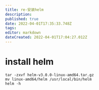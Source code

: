 ```yaml
---
title: re-安装helm
description: 
published: true
date: 2022-04-01T17:35:33.748Z
tags: 
editor: markdown
dateCreated: 2022-04-01T17:04:27.012Z
---
```


# install helm 
```
tar -zxvf helm-v3.0.0-linux-amd64.tar.gz
mv linux-amd64/helm /usr/local/bin/helm
helm -h
```